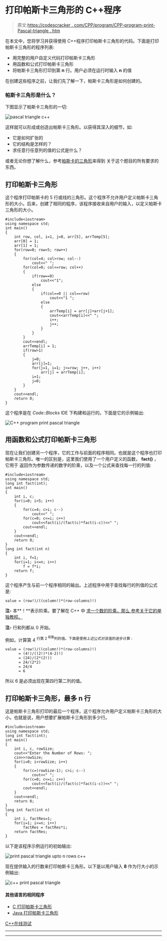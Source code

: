 # 打印帕斯卡三角形的 C++程序

> 原文:[https://codescracker . com/CPP/program/CPP-program-print-Pascal-triangle . htm](https://codescracker.com/cpp/program/cpp-program-print-pascal-triangle.htm)

在本文中，您将学习并获得使用 C++程序打印帕斯卡三角形的代码。下面是打印帕斯卡三角形的程序列表:

*   用完整的用户自定义代码打印帕斯卡三角形
*   用函数和公式打印帕斯卡三角形
*   将帕斯卡三角形打印到第 **n** 行。用户必须在运行时输入 **n** 的值

在创建这些程序之前，让我们先了解一下，帕斯卡三角形是如何创建的。

### 帕斯卡三角形是什么？

下图显示了帕斯卡三角形的一切:

![pascal triangle c++](../Images/7a8c94055661dc0f828e91addb3529a7.png)

这样就可以形成或创造出帕斯卡三角形。以获得其深入的细节，如:

*   它是如何扩张的
*   它的结构是怎样的？
*   求任意行任意列的值的公式是什么？

或者无论你想了解什么，参考[帕斯卡的三角形](/nonprog/pascal-triangle.htm)来得到 关于这个题目的所有要求的东西。

## 打印帕斯卡三角形

这个程序打印帕斯卡的 5 行或线的三角形。这个程序不允许用户定义帕斯卡三角形的大小。后来，创建了相同的程序，该程序接收来自用户的输入，以定义帕斯卡三角形的大小。

```
#include<iostream>
using namespace std;
int main()
{
    int row, col, i=1, j=0, arr[5], arrTemp[5];
    arr[0] = 1;
    arr[1] = 1;
    for(row=0; row<5; row++)
    {
        for(col=4; col>row; col--)
            cout<<" ";
        for(col=0; col<=row; col++)
        {
            if(row==0)
                cout<<"1";
            else
            {
                if(col==0 || col==row)
                    cout<<"1 ";
                else
                {
                    arrTemp[i] = arr[j]+arr[j+1];
                    cout<<arrTemp[i]<<" ";
                    i++;
                    j++;
                }
            }
        }
        cout<<endl;
        arrTemp[i] = 1;
        if(row>1)
        {
            j=0;
            arr[j]=1;
            for(j=1, i=1; j<=row; j++, i++)
                arr[j] = arrTemp[i];
            i=1;
            j=0;
        }
    }
    cout<<endl;
    return 0;
}
```

这个程序是在 *Code::Blocks* IDE 下构建和运行的。下面是它的示例输出:

![C++ program print pascal triangle](../Images/94e761d0957ce46e8ab5e0d7eb40fc06.png)

## 用函数和公式打印帕斯卡三角形

现在让我们创建另一个程序，它的工作与前面的程序相同。也就是这个程序也打印帕斯卡三角形。唯一的区别是，这里我们使用了一个用户定义的函数， **fact()** ，它用于 返回作为参数传递的数字的阶乘，以及一个公式来查找每一行的列值:

```
#include<iostream>
using namespace std;
long int fact(int);
int main()
{
    int i, c;
    for(i=0; i<5; i++)
    {
        for(c=4; c>i; c--)
            cout<<" ";
        for(c=0; c<=i; c++)
            cout<<fact(i)/(fact(c)*fact(i-c))<<" ";
        cout<<endl;
    }
    cout<<endl;
    return 0;
}
long int fact(int n)
{
    int i, f=1;
    for(i=1; i<=n; i++)
        f = f*i;
    return f;
}
```

这个程序产生与前一个程序相同的输出。上述程序中用于查找每行的列值的公式是:

```
value = (row!)/((column!)*(row-columns)!)
```

**注-** 本**！**表示阶乘。要了解在 C++ 中 [求一个数的阶乘，那么 参考关于它的单独教程。](/cpp/program/cpp-program-find-factorial.htm)

**注-** 行和列都从 0 开始。

例如，计算第 4 <sup>行第 2 <sup>和第</sup>列的值。下面是使用上述公式对该值的逐步计算 :</sup>

```
value = (row!)/((column!)*(row-columns)!)
      = (4!)/((2!)*(4-2)!)
      = (24)/(2*(2!))
      = 24/(2*2)
      = 24/4
      = 6
```

所以 6 是必须出现在第四行第二列的值。

## 打印帕斯卡三角形，最多 n 行

这是帕斯卡三角形打印的最后一个程序。这个程序允许用户定义帕斯卡三角形的大小。也就是说，用户想要扩展帕斯卡三角形到多少行。

```
#include<iostream>
using namespace std;
long int fact(int);
int main()
{
    int i, c, rowSize;
    cout<<"Enter the Number of Rows: ";
    cin>>rowSize;
    for(i=0; i<rowSize; i++)
    {
        for(c=(rowSize-1); c>i; c--)
            cout<<" ";
        for(c=0; c<=i; c++)
            cout<<fact(i)/(fact(c)*fact(i-c))<<" ";
        cout<<endl;
    }
    cout<<endl;
    return 0;
}
long int fact(int n)
{
    int i, factRes=1;
    for(i=1; i<=n; i++)
        factRes = factRes*i;
    return factRes;
}
```

以下是该程序示例运行的初始输出:

![print pascal triangle upto n rows c++](../Images/d20b0484ec6e4eb999889589e30ffb02.png)

现在提供输入的行数来打印帕斯卡三角形。以下是以用户输入 **8** 作为行大小的示例输出:

![c++ print pascal triangle](../Images/f579b5f6b704cd4dde2bbdc2c7f5899c.png)

#### 其他语言的相同程序

*   [C 打印帕斯卡三角形](/c/program/c-program-print-pascal-triangle.htm)
*   [Java 打印帕斯卡三角形](/java/program/java-program-print-pascal-triangle.htm)

[C++在线测试](/exam/showtest.php?subid=3)

* * *

* * *